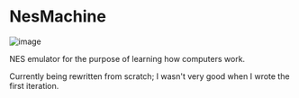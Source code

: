 # NesMachine

![image](https://github.com/user-attachments/assets/e059d71c-0fe9-4acc-ac94-a6af8e9b1e9e)

NES emulator for the purpose of learning how computers work.

Currently being rewritten from scratch; I wasn't very good when I wrote the first iteration.
